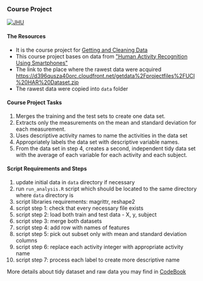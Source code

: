 ### Course Project
[![JHU](https://d3njjcbhbojbot.cloudfront.net/api/utilities/v1/imageproxy/https://coursera-university-assets.s3.amazonaws.com/74/7ae340ec6911e5b395490a2a565172/JHU-Logo-Square-Mini_180px.png?auto=format%2Ccompress&dpr=0.800000011920929&w=56px&h=56px&auto=format%2Ccompress&dpr=1&w=&h=)](https://www.jhu.edu/)

#### The Resources
* It is the course project for [Getting and Cleaning Data](https://www.coursera.org/course/getdata)
* This course project bases on data from ["Human Activity Recognition Using Smartphones"](http://archive.ics.uci.edu/ml/datasets/Human+Activity+Recognition+Using+Smartphones)
* The link to the place where the rawest data were acquired https://d396qusza40orc.cloudfront.net/getdata%2Fprojectfiles%2FUCI%20HAR%20Dataset.zip
* The rawest data were copied into `data` folder

#### Course Project Tasks
1. Merges the training and the test sets to create one data set.
2. Extracts only the measurements on the mean and standard deviation for each measurement.
3. Uses descriptive activity names to name the activities in the data set
4. Appropriately labels the data set with descriptive variable names.
5. From the data set in step 4, creates a second, independent tidy data set with the average of each variable for each activity and each subject.

#### Script Requirements and Steps
1. update initial data in `data` directory if necessary
2. run `run_analysis.R` script which should be located to the same directory where `data` directory is
3. script libraries requirements: magrittr, reshape2
4. script step 1: check that every necessary file exists
5. script step 2: load both train and test data - X, y, subject
6. script step 3: merge both datasets
7. script step 4: add row with names of features
8. script step 5: pick out subset only with mean and standard deviation columns
9. script step 6: replace each activity integer with appropriate activity name
10. script step 7: process each label to create more descriptive name

More details about tidy dataset and raw data you may find in [CodeBook](CodeBook.md)
